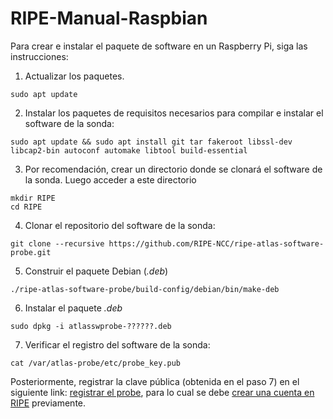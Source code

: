 # RIPE-Manual-Raspbian

Para crear e instalar el paquete de software en un Raspberry Pi, siga las instrucciones:

1. Actualizar los paquetes.
```
sudo apt update
```
2. Instalar los paquetes de requisitos necesarios para compilar e instalar el software de la sonda:
```
sudo apt update && sudo apt install git tar fakeroot libssl-dev libcap2-bin autoconf automake libtool build-essential
```
3. Por recomendación, crear un directorio donde se clonará el software de la sonda. Luego acceder a este directorio
```
mkdir RIPE
cd RIPE
```
4. Clonar el repositorio del software de la sonda:
```
git clone --recursive https://github.com/RIPE-NCC/ripe-atlas-software-probe.git
```
5. Construir el paquete Debian (*.deb*)
```
./ripe-atlas-software-probe/build-config/debian/bin/make-deb
```
6. Instalar el paquete *.deb*
```
sudo dpkg -i atlasswprobe-??????.deb
```
7. Verificar el registro del software de la sonda:
```
cat /var/atlas-probe/etc/probe_key.pub
```

Posteriormente, registrar la clave pública (obtenida en el paso 7) en el siguiente link: [registrar el probe](https://atlas.ripe.net/apply/swprobe/), para lo cual se debe [crear una cuenta en RIPE](https://access.ripe.net/registration) previamente.

